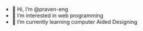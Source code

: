 - 👋 Hi, I’m @praven-eng
- 👀 I’m interested in web programming
- 🌱 I’m currently learning computer Aided Designing


<!---
praven-eng/praven-eng is a ✨ special ✨ repository because its `README.md` (this file) appears on your GitHub profile.
You can click the Preview link to take a look at your changes.
--->

